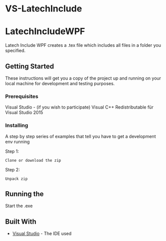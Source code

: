 # VS-LatechInclude


# LatechIncludeWPF

Latech Include WPF creates a .tex file which includes all files in a folder you specified.

## Getting Started

These instructions will get you a copy of the project up and running on your local machine for development and testing purposes. 

### Prerequisites

Visual Studio - (if you wish to participate)
Visual C++ Redistributable für Visual Studio 2015

### Installing

A step by step series of examples that tell you have to get a development env running

Step 1:

```
Clone or download the zip
```

Step 2:

```
Unpack zip
```

## Running the 

Start the .exe

## Built With

* [Visual Studio](https://www.visualstudio.com/downloads/) - The IDE used
